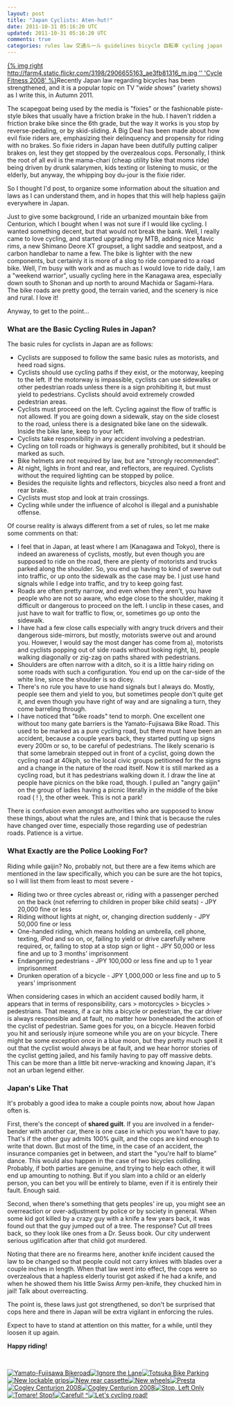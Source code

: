```yaml
---           
layout: post
title: "Japan Cyclists: Aten-hut!"
date: 2011-10-31 05:16:20 UTC
updated: 2011-10-31 05:16:20 UTC
comments: true
categories: rules law 交通ルール guidelines bicycle 自転車 cycling japan 日本の自転車の法律
---
```

 

[{% img right http://farm4.static.flickr.com/3198/2906655163_ae3fb81316_m.jpg '' 'Cycle Fitness 2008' %}](http://www.flickr.com/photos/81796435@N00/2906655163 "View 'Cycle Fitness 2008' on Flickr.com")Recently Japan law regarding bicycles has been strengthened, and it is a popular topic on TV "_wide shows_" (variety shows) as I write this, in Autumn 2011.


The scapegoat being used by the media is "fixies" or the fashionable piste-style bikes that usually have a friction brake in the hub. I haven't ridden a friction brake bike since the 6th grade, but the way it works is you stop by reverse-pedaling, or by skid-sliding. A Big Deal has been made about how evil fixie riders are, emphasizing their delinquency and propensity for riding with no brakes. So fixie riders in Japan have been dutifully putting caliper brakes on, lest they get stopped by the overzealous cops. Personally, I think the root of all evil is the mama-chari (cheap utility bike that moms ride) being driven by drunk salarymen, kids texting or listening to music, or the elderly, but anyway, the whipping boy du-jour is the fixie rider.


So I thought I'd post, to organize some information about the situation and laws as I can understand them, and in hopes that this will help hapless gaijin everywhere in Japan.


Just to give some background, I ride an urbanized mountain bike from Centurion, which I bought when I was not sure if I would like cycling. I wanted something decent, but that would not break the bank. Well, I really came to love cycling, and started upgrading my MTB, adding nice Mavic rims, a new Shimano Deore XT groupset, a light saddle and seatpost, and a carbon handlebar to name a few. The bike is lighter with the new components, but certainly it is more of a slog to ride compared to a road bike. Well, I'm busy with work and as much as I would love to ride daily, I am a "weekend warrior", usually cycling here in the Kanagawa area, especially down south to Shonan and up north to around Machida or Sagami-Hara. The bike roads are pretty good, the terrain varied, and the scenery is nice and rural. I love it!


Anyway, to get to the point...

### What are the Basic Cycling Rules in Japan?

The basic rules for cyclists in Japan are as follows:

- Cyclists are supposed to follow the same basic rules as motorists, and heed road signs. 
- Cyclists should use cycling paths if they exist, or the motorway, keeping to the left. If the motorway is impassible, cyclists can use sidewalks or other pedestrian roads unless there is a sign prohibiting it, but must yield to pedestrians. Cyclists should avoid extremely crowded pedestrian areas. 
- Cyclists must proceed on the left. Cycling against the flow of traffic is not allowed. If you are going down a sidewalk, stay on the side closest to the road, unless there is a designated bike lane on the sidewalk. Inside the bike lane, keep to your left. 
- Cyclists take responsibility in any accident involving a pedestrian.
- Cycling on toll roads or highways is generally prohibited, but it should be marked as such. 
- Bike helmets are not required by law, but are "strongly recommended". 
- At night, lights in front and rear, and reflectors, are required. Cyclists without the required lighting can be stopped by police. 
- Besides the requisite lights and reflectors, bicycles also need a front and rear brake. 
- Cyclists must stop and look at train crossings. 
- Cycling while under the influence of alcohol is illegal and a punishable offense. 

Of course reality is always different from a set of rules, so let me make some comments on that:

- I feel that in Japan, at least where I am (Kanagawa and Tokyo), there is indeed an awareness of cyclists, mostly, but even though you are supposed to ride on the road, there are plenty of motorists and trucks parked along the shoulder. So, you end up having to kind of swerve out into traffic, or up onto the sidewalk as the case may be. I just use hand signals while I edge into traffic, and try to keep going fast. 
- Roads are often pretty narrow, and even when they aren't, you have people who are not so aware, who edge close to the shoulder, making it difficult or dangerous to proceed on the left. I unclip in these cases, and just have to wait for traffic to flow, or, sometimes go up onto the sidewalk. 
- I have had a few close calls especially with angry truck drivers and their dangerous side-mirrors, but mostly, motorists swerve out and around you. However, I would say the most danger has come from a), motorists and cyclists popping out of side roads without looking right, b), people walking diagonally or zig-zag on paths shared with pedestrians. 
- Shoulders are often narrow with a ditch, so it is a little hairy riding on some roads with such a configuration. You end up on the car-side of the white line, since the shoulder is so dicey. 
- There's no rule you have to use hand signals but I always do. Mostly, people see them and yield to you, but sometimes people don't quite get it, and even though you have right of way and are signaling a turn, they come barreling through. 
- I have noticed that "bike roads" tend to morph. One excellent one without too many gate barriers is the Yamato-Fujisawa Bike Road. This used to be marked as a pure cycling road, but there must have been an accident, because a couple years back, they started putting up signs every 200m or so, to be careful of pedestrians. The likely scenario is that some lamebrain stepped out in front of a cyclist, going down the cycling road at 40kph, so the local civic groups petitioned for the signs and a change in the nature of the road itself. Now it is still marked as a cycling road, but it has pedestrians walking down it. I draw the line at people have picnics on the bike road, though. I pulled an "angry gaijin" on the group of ladies having a picnic literally in the middle of the bike road ( ! ), the other week. This is not a park! 

There is confusion even amongst authorities who are supposed to know these things, about what the rules are, and I think that is because the rules have changed over time, especially those regarding use of pedestrian roads. Patience is a virtue.

### What Exactly are the Police Looking For?

Riding while gaijin? No, probably not, but there are a few items which are mentioned in the law specifically, which you can be sure are the hot topics, so I will list them from least to most severe -

- Riding two or three cycles abreast or, riding with a passenger perched on the back (not referring to children in proper bike child seats) - JPY 20,000 fine or less
- Riding without lights at night, or, changing direction suddenly - JPY 50,000 fine or less
- One-handed riding, which means holding an umbrella, cell phone, texting, iPod and so on, or, failing to yield or drive carefully where required, or, failing to stop at a stop sign or light - JPY 50,000 or less fine and up to 3 months' imprisonment
- Endangering pedestrians - JPY 100,000 or less fine and up to 1 year imprisonment
- Drunken operation of a bicycle - JPY 1,000,000 or less fine and up to 5 years' imprisonment

When considering cases in which an accident caused bodily harm, it appears that in terms of responsibility, cars > motorcycles > bicycles > pedestrians. That means, if a car hits a bicycle or pedestrian, the car driver is always responsible and at fault, no matter how boneheaded the action of the cyclist of pedestrian. Same goes for you, on a bicycle. Heaven forbid you hit and seriously injure someone while you are on your bicycle. There might be some exception once in a blue moon, but they pretty much spell it out that the cyclist would always be at fault, and we hear horror stories of the cyclist getting jailed, and his family having to pay off massive debts. This can be more than a little bit nerve-wracking and knowing Japan, it's not an urban legend either.

### Japan's Like That

It's probably a good idea to make a couple points now, about how Japan often is.


First, there's the concept of **shared guilt**. If you are involved in a fender-bender with another car, there is one case in which you won't have to pay. That's if the other guy admits 100% guilt, and the cops are kind enough to write that down. But most of the time, in the case of an accident, the insurance companies get in between, and start the "you're half to blame" dance. This would also happen in the case of two bicycles colliding. Probably, if both parties are genuine, and trying to help each other, it will end up amounting to nothing. But if you slam into a child or an elderly person, you can bet you will be entirely to blame, even if it is entirely their fault. Enough said.


Second, when there's something that gets peoples' ire up, you might see an overreaction or over-adjustment by police or by society in general. When some kid got killed by a crazy guy with a knife a few years back, it was found out that the guy jumped out of a tree. The response? Cut _all_ trees back, so they look like ones from a Dr. Seuss book. Our city underwent serious uglification after that child got murdered.


Noting that there are no firearms here, another knife incident caused the law to be changed so that people could not carry knives with blades over a couple inches in length. When that law went into effect, the cops were so overzealous that a hapless elderly tourist got asked if he had a knife, and when he showed them his little Swiss Army pen-knife, they chucked him in jail! Talk about overreacting.


The point is, these laws just got strengthened, so don't be surprised that cops here and there in Japan will be extra vigilant in enforcing the rules.


Expect to have to stand at attention on this matter, for a while, until they loosen it up again.


**Happy riding!**


 


[![Yamato-Fujisawa Bikeroad](http://farm6.static.flickr.com/5048/5315287938_cea981e80a_s.jpg)](http://www.flickr.com/photos/81796435@N00/5315287938 "View 'Yamato-Fujisawa Bikeroad' on Flickr.com")[![Ignore the Lane](http://farm5.static.flickr.com/4034/5126355150_b5d6cf12a3_s.jpg)](http://www.flickr.com/photos/81796435@N00/5126355150 "View 'Ignore the Lane' on Flickr.com")[![Totsuka Bike Parking](http://farm5.static.flickr.com/4104/5093765850_b39f685b42_s.jpg)](http://www.flickr.com/photos/81796435@N00/5093765850 "View 'Totsuka Bike Parking' on Flickr.com")[![New lockable grips](http://farm3.static.flickr.com/2654/4021687588_9ef4c9db72_s.jpg)](http://www.flickr.com/photos/81796435@N00/4021687588 "View 'New lockable grips' on Flickr.com")[![New rear cassette](http://farm3.static.flickr.com/2666/4020922591_85356d320d_s.jpg)](http://www.flickr.com/photos/81796435@N00/4020922591 "View 'New rear cassette' on Flickr.com")[![New wheels](http://farm3.static.flickr.com/2760/4021682632_212762d07c_s.jpg)](http://www.flickr.com/photos/81796435@N00/4021682632 "View 'New wheels' on Flickr.com")[![Presta ](http://farm3.static.flickr.com/2451/3882019093_918afc6b97_s.jpg)](http://www.flickr.com/photos/81796435@N00/3882019093 "View 'Presta ")[![Cogley Centurion 2008](http://farm4.static.flickr.com/3090/2907501600_ec08ac8893_s.jpg)](http://www.flickr.com/photos/81796435@N00/2907501600 "View 'Cogley Centurion 2008' on Flickr.com")[![Cogley Centurion 2008](http://farm4.static.flickr.com/3121/2907496862_2577e6a536_s.jpg)](http://www.flickr.com/photos/81796435@N00/2907496862 "View 'Cogley Centurion 2008' on Flickr.com")[![Stop, Left Only](http://farm4.static.flickr.com/3381/4572543331_5131bb0efa_s.jpg)](http://www.flickr.com/photos/81796435@N00/4572543331 "View 'Stop, Left Only' on Flickr.com")[![Tomare! Stop!](http://farm5.static.flickr.com/4052/4570485576_9a7c50717f_s.jpg)](http://www.flickr.com/photos/81796435@N00/4570485576 "View 'Tomare! Stop!' on Flickr.com")[![Careful! ^](http://farm4.static.flickr.com/3432/4570483736_a56f82b2df_s.jpg)](http://www.flickr.com/photos/81796435@N00/4570483736 "View 'Careful! ^' on Flickr.com")[![Let's cycling road!](http://farm7.static.flickr.com/6067/6146615777_9606168ec3_s.jpg)](http://www.flickr.com/photos/81796435@N00/6146615777 "View 'Let's cycling road!' on Flickr.com")

